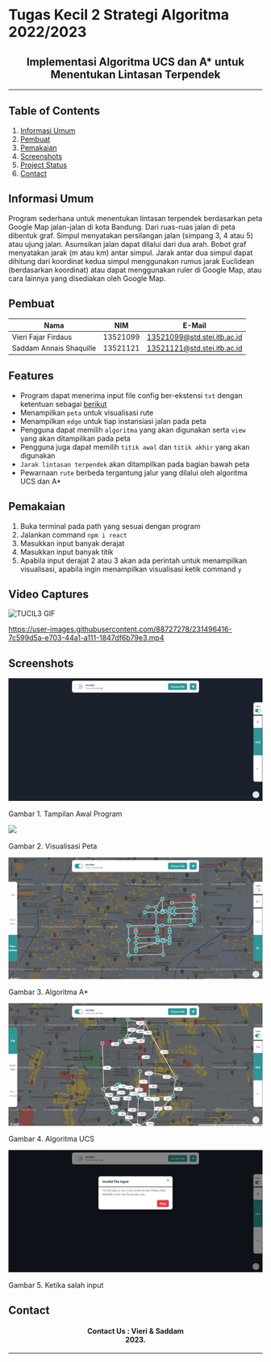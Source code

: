 # Tugas Kecil 2 Strategi Algoritma 2022/2023
<h2 align="center">
  Implementasi Algoritma UCS dan A* untuk Menentukan Lintasan Terpendek<br/>
</h2>
<hr>

## Table of Contents
1. [Informasi Umum](#general-information)
2. [Pembuat](#creator-information)
3. [Pemakaian](#usage)
4. [Screenshots](#screenshots)
5. [Project Status](#project-status)
6. [Contact](#contact)

<a name="general-information"></a>

## Informasi Umum 
Program sederhana untuk menentukan lintasan terpendek berdasarkan peta Google Map jalan-jalan di kota Bandung. Dari ruas-ruas jalan di peta dibentuk graf. Simpul menyatakan persilangan jalan (simpang 3, 4 atau 5) atau ujung jalan. Asumsikan jalan dapat dilalui dari dua arah. Bobot graf menyatakan jarak (m atau km) antar simpul. Jarak antar dua simpul dapat dihitung dari koordinat kedua simpul menggunakan rumus jarak Euclidean (berdasarkan koordinat) atau dapat menggunakan ruler di Google Map, atau cara lainnya yang disediakan oleh Google Map.


<a name="creator-information"></a>

## Pembuat

| Nama                        | NIM      | E-Mail                      |
| --------------------------- | -------- | --------------------------- |
| Vieri Fajar Firdaus         | 13521099 | 13521099@std.stei.itb.ac.id |
| Saddam Annais Shaquille     | 13521121 | 13521121@std.stei.itb.ac.id |

<a name="features"></a>

## Features
- Program dapat menerima input file config ber-ekstensi `txt` dengan ketentuan sebagai <a href=""> berikut</a>
- Menampilkan `peta` untuk visualisasi rute
- Menampilkan `edge` untuk tiap instansiasi jalan pada peta
- Pengguna dapat memilih `algoritma` yang akan digunakan serta `view` yang akan ditampilkan pada peta
- Pengguna juga dapat memilih `titik awal` dan `titik akhir` yang akan digunakan
- `Jarak lintasan terpendek` akan ditampilkan pada bagian bawah peta
- Pewarnaan `rute` berbeda tergantung jalur yang dilalui oleh algoritma UCS dan A*

<a name="usage"></a>

## Pemakaian
1. Buka terminal pada path yang sesuai dengan program
3. Jalankan command `npm i react`
4. Masukkan input banyak derajat
5. Masukkan input banyak titik 
6. Apabila input derajat 2 atau 3 akan ada perintah untuk menampilkan visualisasi, apabila ingin menampilkan visualisasi ketik command `y`


## Video Captures
![TUCIL3 GIF](https://github.com/vierifirdaus/Tucil3_13521099_13521121/blob/main/doc/1.gif?raw=true)


https://user-images.githubusercontent.com/88727278/231496416-7c599d5a-e703-44a1-a111-1847df6b79e3.mp4


## Screenshots
<p>
  <img src="/doc/AWAL.png/">
  <p>Gambar 1. Tampilan Awal Program</p>
  <nl>
  <img src=" src="/doc/3.png/">
  <p>Gambar 2. Visualisasi Peta</p>
  <nl>
  <img src="/doc/ASTAR1.png/">
  <p>Gambar 3. Algoritma A*</p>
  <nl>
  <img src="/doc/3.png/">
  <p>Gambar 4. Algoritma UCS</p>
  <nl>
  <img src="/doc/salahinput.png/">
  <p>Gambar 5. Ketika salah input</p>
  <nl>
</p>



<a name="contact"></a>

## Contact
<h4 align="center">
  Contact Us : Vieri & Saddam<br/>
  2023.
</h4>
<hr>
